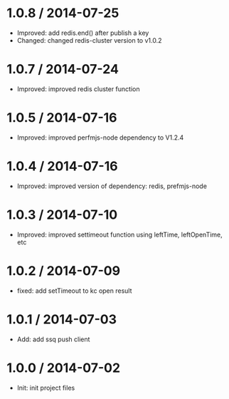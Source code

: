 1.0.8 / 2014-07-25
==================
 * Improved: add redis.end() after publish a key
  * Changed: changed redis-cluster version to v1.0.2

1.0.7 / 2014-07-24
==================
 * Improved: improved redis cluster function

1.0.5 / 2014-07-16
==================
 * Improved: improved perfmjs-node dependency to V1.2.4

1.0.4 / 2014-07-16
==================
 * Improved: improved version of dependency: redis, prefmjs-node

1.0.3 / 2014-07-10
==================
 * Improved: improved settimeout function using leftTime, leftOpenTime, etc

1.0.2 / 2014-07-09
==================
 * fixed: add setTimeout to kc open result

1.0.1 / 2014-07-03
==================
 * Add: add ssq push client

1.0.0 / 2014-07-02
==================
 * Init: init project files